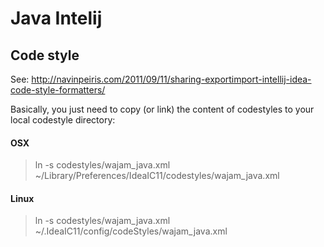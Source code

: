 Java Intelij
=============

Code style
----------
See: http://navinpeiris.com/2011/09/11/sharing-exportimport-intellij-idea-code-style-formatters/

Basically, you just need to copy (or link) the content of codestyles to your local codestyle directory:

#### OSX
> ln -s codestyles/wajam_java.xml ~/Library/Preferences/IdeaIC11/codestyles/wajam_java.xml

#### Linux
> ln -s codestyles/wajam_java.xml ~/.IdeaIC11/config/codeStyles/wajam_java.xml



